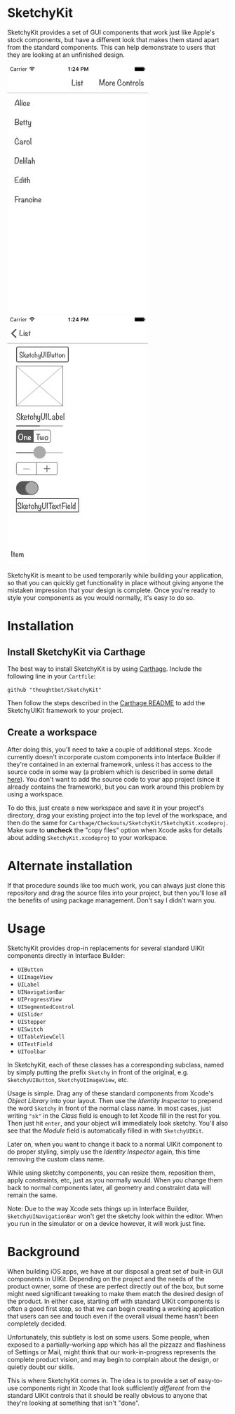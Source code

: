 # SketchyKit

SketchyKit provides a set of GUI components that work just like Apple's stock
components, but have a different look that makes them stand apart from the
standard components. This can help demonstrate to users that they are looking at
an unfinished design.

![SK1](Documentation/SketchyUIKit1.png) ![SK2](Documentation/SketchyUIKit2.png)

SketchyKit is meant to be used temporarily while building your application, so
that you can quickly get functionality in place without giving anyone the
mistaken impression that your design is complete. Once you're ready to style
your components as you would normally, it's easy to do so.

# Installation

## Install SketchyKit via Carthage

The best way to install SketchyKit is by using [Carthage](carthage). Include the
following line in your `Cartfile`:

```
github "thoughtbot/SketchyKit"
```

Then follow the steps described in the [Carthage README](carthage) to add the
SketchyUIKit framework to your project.

## Create a workspace

After doing this, you'll need to take a couple of additional steps. Xcode
currently doesn't incorporate custom components into Interface Builder if
they're contained in an external framework, unless it has access to the source
code in some way (a problem which is described in some detail
[here](carthage_issue_335)). You don't want to add the source code to your app project
(since it already contains the framework), but you can work around this problem by
using a workspace.

To do this, just create a new workspace and save it in your project's directory,
drag your existing project into the top level of the workspace, and then do the
same for `Carthage/Checkouts/SketchyKit/SketchyKit.xcodeproj`. Make sure to
**uncheck** the "copy files" option when Xcode asks for details about adding
`SketchyKit.xcodeproj` to your workspace.

[carthage]: https://github.com/Carthage/Carthage
[carthage_issue_335]: https://github.com/Carthage/Carthage/issues/335

# Alternate installation

If that procedure sounds like too much work, you can always just clone this
repository and drag the source files into your project, but then you'll lose all
the benefits of using package management. Don't say I didn't warn you.

# Usage

SketchyKit provides drop-in replacements for several standard UIKit components
directly in Interface Builder:

- `UIButton`
- `UIImageView`
- `UILabel`
- `UINavigationBar`
- `UIProgressView`
- `UISegmentedControl`
- `UISlider`
- `UIStepper`
- `UISwitch`
- `UITableViewCell`
- `UITextField`
- `UIToolbar`

In SketchyKit, each of these classes has a corresponding subclass, named by
simply putting the prefix `Sketchy` in front of the original, e.g.
`SketchyUIButton`, `SketchyUIImageView`, etc.

Usage is simple. Drag any of these standard components from Xcode's *Object
Library* into your layout. Then use the *Identity Inspector* to prepend the word
`Sketchy` in front of the normal class name. In most cases, just writing `"sk"` in
the *Class* field is enough to let Xcode fill in the rest for you. Then just hit
`enter`, and your object will immediately look sketchy. You'll also see that the
*Module* field is automatically filled in with `SketchyUIKit`.

Later on, when you want to change it back to a normal UIKit component to do
proper styling, simply use the *Identity Inspector* again, this time removing
the custom class name.

While using sketchy components, you can resize them, reposition them, apply
constraints, etc, just as you normally would. When you change them back to
normal components later, all geometry and constraint data will remain the same.

Note: Due to the way Xcode sets things up in Interface Builder,
`SketchyUINavigationBar` won't get the sketchy look within the editor. When you
run in the simulator or on a device however, it will work just fine. 

# Background

When building iOS apps, we have at our disposal a great set of built-in GUI
components in UIKit. Depending on the project and the needs of the product
owner, some of these are perfect directly out of the box, but some might need
significant tweaking to make them match the desired design of the product. In
either case, starting off with standard UIKit components is often a good first
step, so that we can begin creating a working application that users can see and
touch even if the overall visual theme hasn't been completely decided.

Unfortunately, this subtlety is lost on some users. Some people, when exposed to
a partially-working app which has all the pizzazz and flashiness of Settings or
Mail, might think that our work-in-progress represents the complete product
vision, and may begin to complain about the design, or quietly doubt our skills.

This is where SketchyKit comes in. The idea is to provide a set of easy-to-use
components right in Xcode that look sufficiently *different* from the standard
UIKit controls that it should be really obvious to anyone that they're looking
at something that isn't "done".
